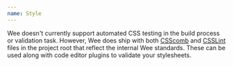 ```yaml
---
name: Style
---
```


Wee doesn't currently support automated CSS testing in the build process or validation task. However, Wee does ship with both [CSScomb](http://csscomb.com) and [CSSLint](http://csslint.net) files in the project root that reflect the internal Wee standards. These can be used along with code editor plugins to validate your stylesheets.